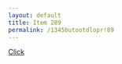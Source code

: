```yaml
---
layout: default
title: Item 289
permalink: /1345butootdlopr!89
---
```

[Click](scav/scav-hunt.github.io/_site/items/item289/1-3alittlediversion2.xlsx)

